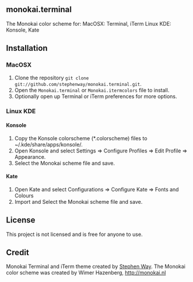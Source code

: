 monokai.terminal
----------------

The Monokai color scheme for:
MacOSX: Terminal, iTerm
Linux KDE: Konsole, Kate


## Installation

### MacOSX

1. Clone the repository `git clone git://github.com/stephenway/monokai.terminal.git`.
2. Open the `Monokai.terminal` or `Monokai.itermcolors` file to install.
3. Optionally open up Terminal or iTerm  preferences for more options.

### Linux KDE

#### Konsole

1. Copy the Konsole colorscheme (*.colorscheme) files to ~/.kde/share/apps/konsole/.
2. Open Konsole and select Settings => Configure Profiles => Edit Profile => Appearance.
3. Select the Monokai scheme file and save.

#### Kate

1. Open Kate and select Configurations => Configure Kate => Fonts and Colours
2. Import and Select the Monokai scheme file and save.

## License

This project is not licensed and is free for anyone to use.

## Credit

Monokai Terminal and iTerm theme created by [Stephen Way](https://github.com/stephenway).
The Monokai color scheme was created by Wimer Hazenberg, http://monokai.nl
